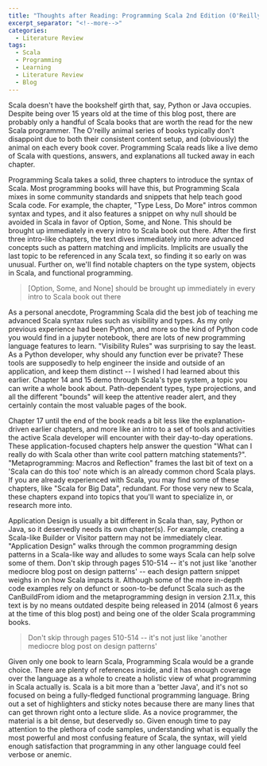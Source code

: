 ```yaml
---
title: "Thoughts after Reading: Programming Scala 2nd Edition (O'Reilly)"
excerpt_separator: "<!--more-->"
categories:
  - Literature Review
tags:
  - Scala
  - Programming
  - Learning
  - Literature Review
  - Blog
---
```


Scala doesn't have the bookshelf girth that, say, Python or Java occupies. Despite being over 15 years old at the time of this blog post, there are probably only a handful of Scala books that are worth the read for the new Scala programmer. The O'reilly animal series of books typically don't disappoint due to both their consistent content setup, and (obviously) the animal on each every book cover. Programming Scala reads like a live demo of Scala with questions, answers, and explanations all tucked away in each chapter.

<!--more-->

Programming Scala takes a solid, three chapters to introduce the syntax of Scala. Most programming books will have this, but Programming Scala mixes in some community standards and snippets that help teach good Scala code. For example, the chapter, "Type Less, Do More" intros common syntax and types, and it also features a snippet on why null should be avoided in Scala in favor of Option, Some, and None. This should be brought up immediately in every intro to Scala book out there. After the first three intro-like chapters, the text dives immediately into more advanced concepts such as pattern matching and implicits. Implicits are usually the last topic to be referenced in any Scala text, so finding it so early on was unusual. Further on, we'll find notable chapters on the type system, objects in Scala, and functional programming.

> [Option, Some, and None] should be brought up immediately in every intro to Scala book out there

As a personal anecdote, Programming Scala did the best job of teaching me advanced Scala syntax rules such as visibility and types. As my only previous experience had been Python, and more so the kind of Python code you would find in a jupyter notebook, there are lots of new programming language features to learn. "Visibility Rules" was surprising to say the least. As a Python developer, why should any function ever be private? These tools are supposedly to help engineer the inside and outside of an application, and keep them distinct -- I wished I had learned about this earlier. Chapter 14 and 15 demo through Scala's type system, a topic you can write a whole book about. Path-dependent types, type projections, and all the different "bounds" will keep the attentive reader alert, and they certainly contain the most valuable pages of the book.


Chapter 17 until the end of the book reads a bit less like the explanation-driven earlier chapters, and more like an intro to a set of tools and activities the active Scala developer will encounter with their day-to-day operations. These application-focused chapters help answer the question "What can I really do with Scala other than write cool pattern matching statements?". "Metaprogramming: Macros and Reflection" frames the last bit of text on a 'Scala can do this too' note which is an already common chord Scala plays. If you are already experienced with Scala, you may find some of these chapters, like "Scala for Big Data", redundant. For those very new to Scala, these chapters expand into topics that you'll want to specialize in, or research more into.


Application Design is usually a bit different in Scala than, say, Python or Java, so it deservedly needs its own chapter(s). For example, creating a Scala-like Builder or Visitor pattern may not be immediately clear. "Application Design" walks through the common programming design patterns in a Scala-like way and alludes to some ways Scala can help solve some of them. Don't skip through pages 510-514 -- it's not just like 'another mediocre blog post on design patterns' -- each design pattern snippet weighs in on how Scala impacts it. Although some of the more in-depth code examples rely on defunct or soon-to-be defunct Scala such as the CanBuildFrom idiom and the metaprogramming design in version 2.11.x, this text is by no means outdated despite being released in 2014 (almost 6 years at the time of this blog post) and being one of the older Scala programming books.

> Don't skip through pages 510-514 -- it's not just like 'another mediocre blog post on design patterns'


Given only one book to learn Scala, Programming Scala would be a grande choice. There are plenty of references inside, and it has enough coverage over the language as a whole to create a holistic view of what programming in Scala actually is. Scala is a bit more than a 'better Java', and it's not so focused on being a fully-fledged functional programming language. Bring out a set of highlighters and sticky notes because there are many lines that can get thrown right onto a lecture slide. As a novice programmer, the material is a bit dense, but deservedly so. Given enough time to pay attention to the plethora of code samples, understanding what is equally the most powerful and most confusing feature of Scala, the syntax, will yield enough satisfaction that programming in any other language could feel verbose or anemic.


